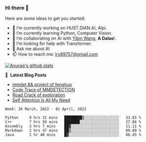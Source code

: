 ### Hi there 👋

<!--
**LRY89757/LRY89757** is a ✨ _special_ ✨ repository because its `README.md` (this file) appears on your GitHub profile.
-->
Here are some ideas to get you started:

- 🔭 I’m currently working on HUST.DIAN.AI, AIpi.
- 🌱 I’m currently learning Python, Computer Vision.
- 👯 I’m collaborating on AI with [Yibin Wang](https://github.com/flyleeee), **A Dalao**!.
- 🤔 I’m looking for help with Transformer.
- 💬 Ask me about AI
- 📫 How to reach me: lry89757@gmail.com
<!-- - 😄 Pronouns: ... -->
<!-- - ⚡ Fun fact: ... -->

[![Anurag's github stats](https://github-readme-stats.vercel.app/api?username=LRY89757)](https://github.com/anuraghazra/github-readme-stats)

📕 &nbsp;**Latest Blog Posts**
<!-- BLOG-POST-LIST:START -->
- [mmdet && project of fenghuo](https://lry89757.github.io/2021/11/09/mmdet-project-of-fenghuo/)
- [Code Trace of MMDETECTION](https://lry89757.github.io/2021/10/16/code-trace-of-mmdetection/)
- [Road Crack of exploration](https://lry89757.github.io/2021/10/04/lu-mian-lie-feng-shu-ju-ji-diao-yan/)
- [Self Attention Is All My Need](https://lry89757.github.io/2021/10/13/self-attention-is-all-my-need/)
<!-- - [God Mode in browsers: document.designMode = "on"](https://dev.to/gautamkrishnar/god-mode-in-browsers-document-designmode-on-2pmo) -->
<!-- BLOG-POST-LIST:END -->

<!--START_SECTION:waka-->
```text
Week: 26 March, 2022 - 01 April, 2022

Python     9 hrs 31 mins   ████████▒░░░░░░░░░░░░░░░░   33.83 % 
C++        7 hrs 50 mins   ███████░░░░░░░░░░░░░░░░░░   27.84 % 
Assembly   3 hrs 7 mins    ██▓░░░░░░░░░░░░░░░░░░░░░░   11.11 % 
Markdown   2 hrs 47 mins   ██▒░░░░░░░░░░░░░░░░░░░░░░   09.89 % 
Java       1 hr 48 mins    █▓░░░░░░░░░░░░░░░░░░░░░░░   06.45 % 
```
<!--END_SECTION:waka-->

